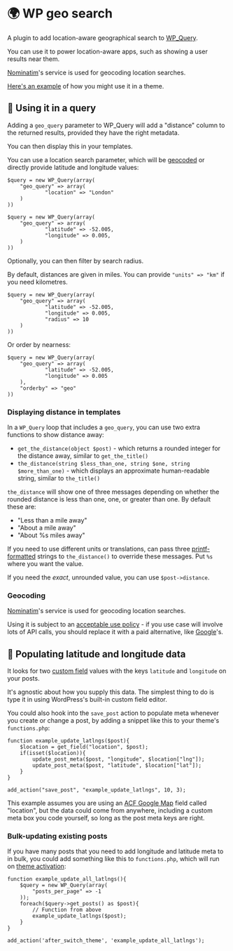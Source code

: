 # 🌍 WP geo search

A plugin to add location-aware geographical search to [WP_Query](https://developer.wordpress.org/reference/classes/wp_query/).

You can use it to power location-aware apps, such as showing a user results near them.

[Nominatim](https://nominatim.org/)'s service is used for geocoding location searches.

[Here's an example](https://gist.github.com/jhackett1/0d1a68207d4e55a2ccae15af8972a8a1) of how you might use it in a theme.

## 🔎 Using it in a query

Adding a `geo_query` parameter to WP_Query will add a "distance" column to the returned results, provided they have the right metadata.

You can then display this in your templates.

You can use a location search parameter, which will be [geocoded](#geocoding) or directly provide latitude and longitude values:


```
$query = new WP_Query(array(
    "geo_query" => array(
            "location" => "London"
    )
))

$query = new WP_Query(array(
    "geo_query" => array(
            "latitude" => -52.005,
            "longitude" => 0.005,
    )
))
```

Optionally, you can then filter by search radius.

By default, distances are given in miles. You can provide `"units" => "km"` if you need kilometres.

```
$query = new WP_Query(array(
    "geo_query" => array(
            "latitude" => -52.005,
            "longitude" => 0.005,
            "radius" => 10
    )
))
```

Or order by nearness:

```
$query = new WP_Query(array(
    "geo_query" => array(
            "latitude" => -52.005,
            "longitude" => 0.005
    ),
    "orderby" => "geo"
))
```

### Displaying distance in templates

In a `WP_Query` loop that includes a `geo_query`, you can use two extra functions to show distance away:

- `get_the_distance(object $post)` - which returns a rounded integer for the distance away, similar to `get_the_title()`
- `the_distance(string $less_than_one, string $one, string $more_than_one)` - which displays an approximate human-readable string, similar to `the_title()`

`the_distance` will show one of three messages depending on whether the rounded distance is less than one, one, or greater than one. By default these are:

- "Less than a mile away"
- "About a mile away"
- "About %s miles away"

If you need to use different units or translations, can pass three [printf-formatted](https://www.php.net/manual/en/function.printf.php) strings to `the_distance()` to override these messages. Put `%s` where you want the value.

If you need the _exact_, unrounded value, you can use `$post->distance`.

### Geocoding

[Nominatim](https://nominatim.org/)'s service is used for geocoding location searches.

Using it is subject to an [acceptable use policy](https://operations.osmfoundation.org/policies/nominatim/) - if you use case will involve lots of API calls, you should replace it with a paid alternative, like [Google](https://developers.google.com/maps/documentation/geocoding/overview)'s.

## 📍 Populating latitude and longitude data

It looks for two [custom field](https://wordpress.org/support/article/custom-fields/) values with the keys `latitude` and `longitude` on your posts.

It's agnostic about how you supply this data. The simplest thing to do is type it in using WordPress's built-in custom field editor.

You could also hook into the `save_post` action to populate meta whenever you create or change a post, by adding a snippet like this to your theme's `functions.php`:

```
function example_update_latlngs($post){
    $location = get_field("location", $post);
    if(isset($location)){
        update_post_meta($post, "longitude", $location["lng"]);
        update_post_meta($post, "latitude", $location["lat"]);
    }
}

add_action("save_post", "example_update_latlngs", 10, 3);
```

This example assumes you are using an [ACF Google Map](https://www.advancedcustomfields.com/resources/google-map/) field called "location", but the data could come from anywhere, including a custom meta box you code yourself, so long as the post meta keys are right.

### Bulk-updating existing posts

If you have many posts that you need to add longitude and latitude meta to in bulk, you could add something like this to `functions.php`, which will run on [theme activation](https://developer.wordpress.org/reference/hooks/after_switch_theme/):

```
function example_update_all_latlngs(){
    $query = new WP_Query(array(
        "posts_per_page" => -1
    ));
    foreach($query->get_posts() as $post){
        // Function from above
        example_update_latlngs($post);
    }
}

add_action('after_switch_theme', 'example_update_all_latlngs');
```
